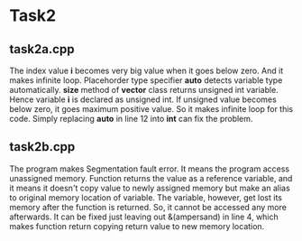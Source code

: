 # Task2
## task2a.cpp

The index value **i** becomes very big value when it goes  below zero. And it makes infinite loop. Placehorder type specifier **auto** detects variable type automatically.  **size** method of **vector** class returns unsigned int variable. Hence variable **i** is declared as unsigned int. If unsigned value becomes below zero, it goes maximum positive value. So it makes infinite loop for this code. Simply replacing **auto**  in line 12 into **int** can fix the problem.

## task2b.cpp

The program makes Segmentation fault error. It means the program access unassigned memory. Function returns the value as a reference variable, and it means it doesn't copy value to newly assigned memory but make an alias to original memory location of variable. The variable, however, get lost its memory after the function is returned. So, it  cannot be accessed any more afterwards. It can be fixed just leaving out &(ampersand) in line 4, which makes function return copying return value to new memory location.
